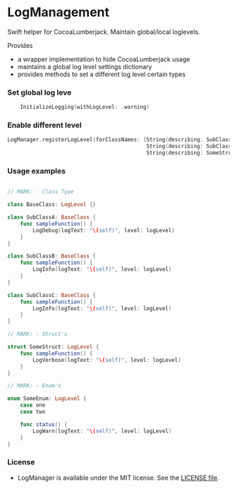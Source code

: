# LogManagement
Swift helper for CocoaLumberjack. Maintain global/local loglevels.

Provides

* a wrapper implementation to hide CocoaLumberjack usage
* maintains a global log level settings dictionary
* provides methods to set a different log level certain types

### Set global log leve

```Swift
    InitializeLogging(withLogLevel: .warning)
```

### Enable different level

```Swift
LogManager.registerLogLevel(forClassNames: [String(describing: SubClassA.self): .debug,
                                            String(describing: SubClassB.self): .info,
                                            String(describing: SomeStruct.self): .verbose])
```

### Usage examples

```Swift

// MARK: - Class Type

class BaseClass: LogLevel {}

class SubClassA: BaseClass {
    func sampleFunction() {
        LogDebug(logText: "\(self)", level: logLevel)
    }
}

class SubClassB: BaseClass {
    func sampleFunction() {
        LogInfo(logText: "\(self)", level: logLevel)
    }
}

class SubClassC: BaseClass {
    func sampleFunction() {
        LogInfo(logText: "\(self)", level: logLevel)
    }
}

// MARK: - Struct's

struct SomeStruct: LogLevel {
    func sampleFunction() {
        LogVerbose(logText: "\(self)", level: logLevel)
    }
}

// MARK: - Enum's

enum SomeEnum: LogLevel {
    case one
    case two

    func status() {
        LogWarn(logText: "\(self)", level: logLevel)
    }
}
```

### License
- LogManager is available under the MIT license. See the [LICENSE file](https://github.com/github/HHuckebein/LogManager/blob/master/LICENSE.txt).



